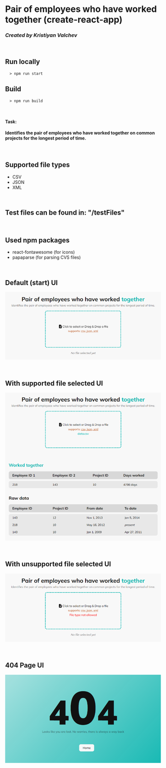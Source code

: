 # Pair of employees who have worked together (create-react-app)

### ***Created by Kristiyan Valchev***

<br>

## Run locally

      > npm run start

## Build

      > npm run build

<br>

#### **Task**:
#### Identifies the pair of employees who have worked together on common projects for the longest period of time.

<br>

## Supported file types

- CSV
- JSON
- XML

<br>

## Test files can be found in: **"/testFiles"**

<br>

## Used npm packages

- react-fontawesome (for icons)
- papaparse (for parsing CVS files)

<br>

## Default (start) UI

![Default UI](/public/defaultUI.png)

<br>

## With supported file selected UI

![With supported file selected UI](/public/rightFileSelectedUI.png)

<br>

## With unsupported file selected UI

![With unsupported file selected UI](/public/wrongFileSelectedUI.png)

<br>

## 404 Page UI

![404 Page UI](/public/404PageUI.png)